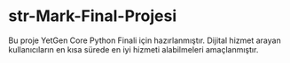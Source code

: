 # str-Mark-Final-Projesi
Bu proje YetGen Core Python Finali için hazırlanmıştır.
Dijital hizmet arayan kullanıcıların en kısa sürede en iyi hizmeti alabilmeleri amaçlanmıştır.
